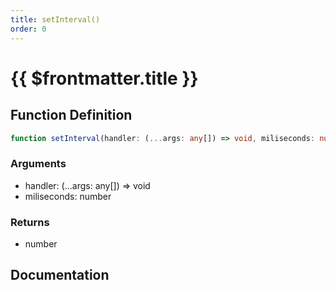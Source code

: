 ```yaml
---
title: setInterval()
order: 0
---
```


# {{ $frontmatter.title }}

<!--@include: ./setInterval_partial_header.md-->

## Function Definition

```ts
function setInterval(handler: (...args: any[]) => void, miliseconds: number): number;
```

### Arguments

* handler: (...args: any[]) =\> void
* miliseconds: number

### Returns

* number

## Documentation

<!--@include: ./setInterval_partial_footer.md-->
